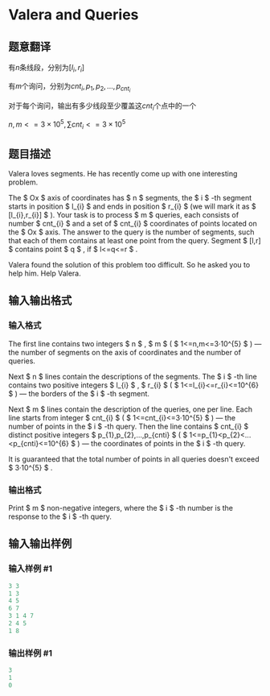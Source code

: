# Valera and Queries

## 题意翻译

有$n$条线段，分别为$[l_i,r_i]$

有$m$个询问，分别为$cnt_i,p_1,p_2,...,p_{cnt_i}$

对于每个询问，输出有多少线段至少覆盖这$cnt_i$个点中的一个

$n,m<=3\times10^5,\sum{cnt_i}<=3\times10^5$

## 题目描述

Valera loves segments. He has recently come up with one interesting problem.

The $ Ox $ axis of coordinates has $ n $ segments, the $ i $ -th segment starts in position $ l_{i} $ and ends in position $ r_{i} $ (we will mark it as $ [l_{i},r_{i}] $ ). Your task is to process $ m $ queries, each consists of number $ cnt_{i} $ and a set of $ cnt_{i} $ coordinates of points located on the $ Ox $ axis. The answer to the query is the number of segments, such that each of them contains at least one point from the query. Segment $ [l,r] $ contains point $ q $ , if $ l<=q<=r $ .

Valera found the solution of this problem too difficult. So he asked you to help him. Help Valera.

## 输入输出格式

### 输入格式

The first line contains two integers $ n $ , $ m $ ( $ 1<=n,m<=3·10^{5} $ ) — the number of segments on the axis of coordinates and the number of queries.

Next $ n $ lines contain the descriptions of the segments. The $ i $ -th line contains two positive integers $ l_{i} $ , $ r_{i} $ ( $ 1<=l_{i}<=r_{i}<=10^{6} $ ) — the borders of the $ i $ -th segment.

Next $ m $ lines contain the description of the queries, one per line. Each line starts from integer $ cnt_{i} $ ( $ 1<=cnt_{i}<=3·10^{5} $ ) — the number of points in the $ i $ -th query. Then the line contains $ cnt_{i} $ distinct positive integers $ p_{1},p_{2},...,p_{cnti} $ ( $ 1<=p_{1}&lt;p_{2}&lt;...&lt;p_{cnti}<=10^{6} $ ) — the coordinates of points in the $ i $ -th query.

It is guaranteed that the total number of points in all queries doesn't exceed $ 3·10^{5} $ .

### 输出格式

Print $ m $ non-negative integers, where the $ i $ -th number is the response to the $ i $ -th query.

## 输入输出样例

### 输入样例 #1

```cpp
3 3
1 3
4 5
6 7
3 1 4 7
2 4 5
1 8

```
### 输出样例 #1

```cpp
3
1
0

```
